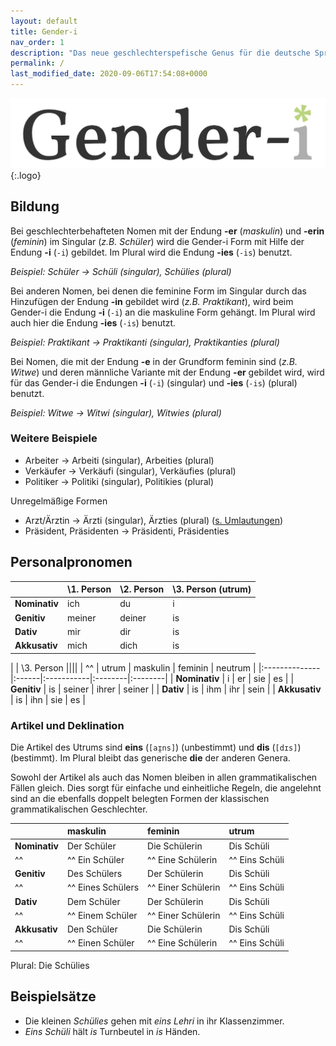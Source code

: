 ```yaml
---
layout: default
title: Gender-i
nav_order: 1
description: "Das neue geschlechterspefische Genus für die deutsche Sprache"
permalink: /
last_modified_date: 2020-09-06T17:54:08+0000
---
```

![Gender-i](/assets/images/Gender-i-512.png){:.logo}

## Bildung

Bei geschlechterbehafteten Nomen mit der Endung **-er** (*maskulin*) und **-erin** (*feminin*) im Singular (*z.B. Schüler*) wird die Gender-i Form mit Hilfe der Endung **-i** (`-i`) gebildet. Im Plural wird die Endung **-ies** (`-is`) benutzt. 

*Beispiel: Schüler -> Schüli (singular), Schülies (plural)*

Bei anderen Nomen, bei denen die feminine Form im Singular durch das Hinzufügen der Endung **-in** gebildet wird (*z.B. Praktikant*), wird beim Gender-i die Endung **-i** (`-i`) an die maskuline Form gehängt. Im Plural wird auch hier die Endung **-ies** (`-is`) benutzt. 

*Beispiel: Praktikant -> Praktikanti (singular), Praktikanties (plural)*

Bei Nomen, die mit der Endung **-e** in der Grundform feminin sind (*z.B. Witwe*) und deren männliche Variante mit der Endung **-er** gebildet wird, wird für das Gender-i die Endungen **-i** (`-i`) (singular) und **-ies** (`-is`) (plural) benutzt.

*Beispiel: Witwe -> Witwi (singular), Witwies (plural)*

### Weitere Beispiele

- Arbeiter -> Arbeiti (singular), Arbeities (plural)
- Verkäufer -> Verkäufi (singular), Verkäufies (plural)
- Politiker -> Politiki (singular), Politikies (plural)

Unregelmäßige Formen
- Arzt/Ärztin -> Ärzti (singular), Ärzties (plural) ([s. Umlautungen](/motivation/spezialformen#umlautungen))
- Präsident, Präsidenten -> Präsidenti, Präsidenties

## Personalpronomen

|               | \1. Person | \2. Person | \3. Person (utrum) |
|:--------------|:-----------|:-----------|:-----------|
| **Nominativ** | ich        | du         | i          |
| **Genitiv**   | meiner     | deiner     | is         |
| **Dativ**     | mir        | dir        | is         |
| **Akkusativ** | mich       | dich       | is         |

|               | \3. Person                          ||||
| ^^            | utrum | maskulin   | feminin | neutrum |
|:--------------|:------|:-----------|:--------|:--------|
| **Nominativ** | i     | er         | sie     | es      |
| **Genitiv**   | is    | seiner     | ihrer   | seiner  |
| **Dativ**     | is    | ihm        | ihr     | sein    |
| **Akkusativ** | is    | ihn        | sie     | es      |

### Artikel und Deklination

Die Artikel des Utrums sind **eins** (`[aɪ̯ns]`) (unbestimmt) und **dis** (`[dɪs]`) (bestimmt). Im Plural bleibt das generische **die** der anderen Genera.

Sowohl der Artikel als auch das Nomen bleiben in allen grammatikalischen Fällen gleich. Dies sorgt für einfache und einheitliche Regeln, die angelehnt sind an die ebenfalls doppelt belegten Formen der klassischen grammatikalischen Geschlechter.

|               | maskulin          | feminin         | utrum      |
|:--------------|:------------------|:----------------|:-----------|
| **Nominativ** | Der Schüler       | Die Schülerin   | Dis Schüli |
| ^^            | ^^ Ein Schüler    | ^^ Eine Schülerin   | ^^ Eins Schüli |
| **Genitiv**   | Des Schülers      | Der Schülerin   | Dis Schüli |
| ^^            | ^^ Eines Schülers | ^^ Einer Schülerin   | ^^ Eins Schüli |
| **Dativ**     | Dem Schüler       | Der Schülerin   | Dis Schüli |
| ^^            | ^^ Einem Schüler  | ^^ Einer Schülerin   | ^^ Eins Schüli |
| **Akkusativ** | Den Schüler       | Die Schülerin   | Dis Schüli |
| ^^            | ^^ Einen Schüler  | ^^ Eine Schülerin   | ^^ Eins Schüli |

Plural: Die Schülies

## Beispielsätze

- Die kleinen *Schülies* gehen mit *eins Lehri* in ihr Klassenzimmer. 
- *Eins Schüli* hält *is* Turnbeutel in *is* Händen.